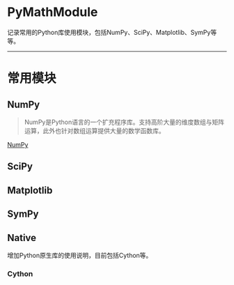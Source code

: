 # PyMathModule

记录常用的Python库使用模块，包括NumPy、SciPy、Matplotlib、SymPy等等。

---
# 常用模块

## NumPy

> NumPy是Python语言的一个扩充程序库。支持高阶大量的维度数组与矩阵运算，此外也针对数组运算提供大量的数学函数库。

[NumPy](https://zh.wikipedia.org/wiki/NumPy)

## SciPy

## Matplotlib

## SymPy

## Native
增加Python原生库的使用说明，目前包括Cython等。

### Cython
